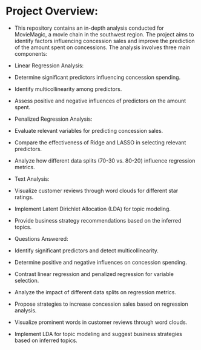 # Project Overview:
* This repository contains an in-depth analysis conducted for MovieMagic, a movie chain in the southwest region. The project aims to identify factors influencing concession sales and improve the prediction of the amount spent on concessions. The analysis involves three main components:

* Linear Regression Analysis:
* Determine significant predictors influencing concession spending.
* Identify multicollinearity among predictors.
* Assess positive and negative influences of predictors on the amount spent.
  
* Penalized Regression Analysis:
* Evaluate relevant variables for predicting concession sales.
* Compare the effectiveness of Ridge and LASSO in selecting relevant predictors.
* Analyze how different data splits (70-30 vs. 80-20) influence regression metrics.

* Text Analysis:
* Visualize customer reviews through word clouds for different star ratings.
* Implement Latent Dirichlet Allocation (LDA) for topic modeling.
* Provide business strategy recommendations based on the inferred topics.

* Questions Answered:
* Identify significant predictors and detect multicollinearity.
* Determine positive and negative influences on concession spending.
* Contrast linear regression and penalized regression for variable selection.
* Analyze the impact of different data splits on regression metrics.
* Propose strategies to increase concession sales based on regression analysis.
* Visualize prominent words in customer reviews through word clouds.
* Implement LDA for topic modeling and suggest business strategies based on inferred topics.
